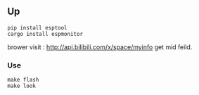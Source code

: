 ## Up

```
pip install esptool
cargo install espmonitor
```
brower visit : http://api.bilibili.com/x/space/myinfo get mid feild.
### Use
```
make flash
make look
```